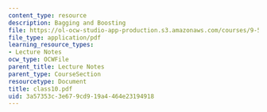 ```yaml
---
content_type: resource
description: Bagging and Boosting
file: https://ol-ocw-studio-app-production.s3.amazonaws.com/courses/9-520-statistical-learning-theory-and-applications-spring-2003/3a57353c3e679cd919a4464e23194918_class10.pdf
file_type: application/pdf
learning_resource_types:
- Lecture Notes
ocw_type: OCWFile
parent_title: Lecture Notes
parent_type: CourseSection
resourcetype: Document
title: class10.pdf
uid: 3a57353c-3e67-9cd9-19a4-464e23194918
---
```

